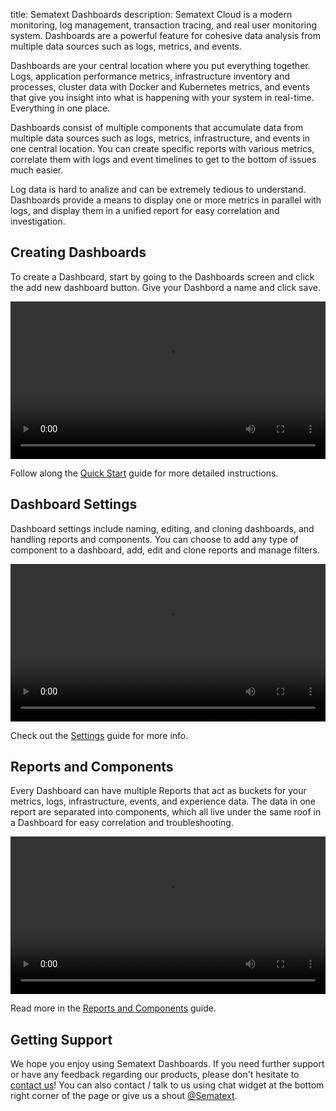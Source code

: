 title: Sematext Dashboards
description: Sematext Cloud is a modern monitoring, log management, transaction tracing, and real user monitoring system. Dashboards are a powerful feature for cohesive data analysis from multiple data sources such as logs, metrics, and events.

Dashboards are your central location where you put everything together. Logs, application performance metrics, infrastructure inventory and processes, cluster data with Docker and Kubernetes metrics, and events that give you insight into what is happening with your system in real-time. Everything in one place. 

Dashboards consist of multiple components that accumulate data from multiple data sources such as logs, metrics, infrastructure, and events in one central location. You can create specific reports with various metrics, correlate them with logs and event timelines to get to the bottom of issues much easier.

Log data is hard to analize and can be extremely tedious to understand. Dashboards provide a means to display one or more metrics in parallel with logs, and display them in a unified report for easy correlation and investigation.

## Creating Dashboards
To create a Dashboard, start by going to the Dashboards screen and click the add new dashboard button. Give your Dashbord a name and click save.

<video style="display:block; width:100%; height:auto;" controls autoplay loop>
  <source src="https://sematext.com/wp-content/uploads/2019/07/create-dash.mp4" type="video/mp4" />
</video>

Follow along the [Quick Start](./quick-start) guide for more detailed instructions.

## Dashboard Settings
Dashboard settings include naming, editing, and cloning dashboards, and handling reports and components. You can choose to add any type of component to a dashboard, add, edit and clone reports and manage filters.

<video style="display:block; width:100%; height:auto;" controls autoplay loop>
  <source src="https://sematext.com/wp-content/uploads/2019/07/component-types.mp4" type="video/mp4" />
</video>

Check out the [Settings](./settings) guide for more info.

## Reports and Components
Every Dashboard can have multiple Reports that act as buckets for your metrics, logs, infrastructure, events, and experience data. The data in one report are separated into components, which all live under the same roof in a Dashboard for easy correlation and troubleshooting.

<video style="display:block; width:100%; height:auto;" controls autoplay loop>
  <source src="https://sematext.com/wp-content/uploads/2019/07/add-components-to-dash-long.mp4" type="video/mp4" />
</video>

Read more in the [Reports and Components](./reports-and-components) guide.

## Getting Support

We hope you enjoy using Sematext Dashboards. If you need further support or have any feedback regarding our products, please don't hesitate to [contact us](mailto:support@sematext.com)! You can also contact / talk to us using chat widget at the bottom right corner of the page or give us a shout [@Sematext](https://twitter.com/sematext). 
